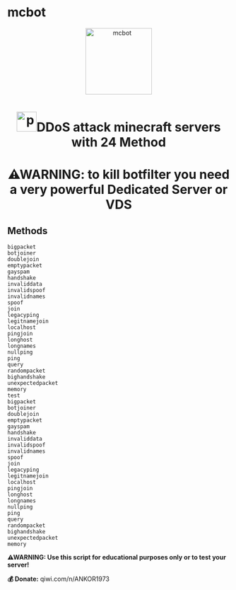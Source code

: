 # mcbot
<p align="center"><img src="./icon/test.ico" width="150px" height="150px" alt="mcbot"></p>
<h1 align="center"> <img src="https://cdn0.iconfinder.com/data/icons/database-storage-5/60/server__database__fire__burn__safety-512.png" width="45" height="45" alt="post">DDoS attack minecraft servers with 24 Method</h1>
<h1 align="center">⚠WARNING: to kill botfilter you need a very powerful Dedicated Server or VDS</h1>

## Methods
```💣 Methods:
bigpacket
botjoiner
doublejoin
emptypacket
gayspam
handshake
invaliddata
invalidspoof
invalidnames
spoof
join
legacyping
legitnamejoin
localhost
pingjoin
longhost
longnames
nullping
ping
query
randompacket
bighandshake
unexpectedpacket
memory
test
bigpacket
botjoiner
doublejoin
emptypacket
gayspam
handshake
invaliddata
invalidspoof
invalidnames
spoof
join
legacyping
legitnamejoin
localhost
pingjoin
longhost
longnames
nullping
ping
query
randompacket
bighandshake
unexpectedpacket
memory
```

**⚠WARNING: Use this script for educational purposes only or to test your server!**


**💰 Donate:**
qiwi.com/n/ANKOR1973

